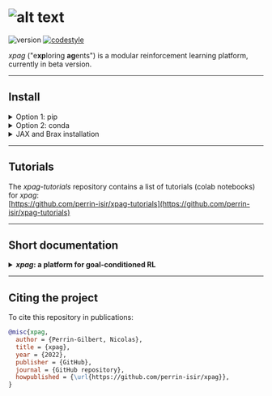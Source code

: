# ![alt text](logo.png "logo")

![version](https://img.shields.io/badge/version-0.1.0-blue)
[![codestyle](https://img.shields.io/badge/code%20style-black-000000.svg)](https://github.com/psf/black)

*xpag* ("e**xp**loring **ag**ents") is a modular reinforcement learning platform, currently in beta version.

-----
## Install

<details><summary>Option 1: pip</summary>
<p>

    pip install git+https://github.com/perrin-isir/xpag

</p>
</details>

<details><summary>Option 2: conda</summary>
<p>

    git clone https://github.com/perrin-isir/xpag.git
    cd xpag

Choose a conda environmnent name, for instance `xpagenv`.  
The following command creates the `xpagenv` environment with the requirements listed in [environment.yaml](environment.yaml):

    conda env create --name xpagenv --file environment.yaml

If you prefer to update an existing environment (`existing_env`):

    conda env update --name existing_env --file environment.yml

To activate the `xpagenv` environment:

    conda activate xpagenv

Finally, to install the *xpag* library in the activated virtual environment:

    pip install -e .

</p>
</details>


<details><summary>JAX and Brax installation</summary>
<p>

The *xpag* agents are written in JAX,
and some functionalities specific to Brax environments require it to be 
installed.

*The modules JAX and Brax are not automatically installed as dependencies of xpag.*

- To install JAX, follow these guidelines:  

    [https://github.com/google/jax#Installation](https://github.com/google/jax#Installation)  

    *Remark:* to verify that the installation went well, check the backend used by JAX with the following command (in a python console and with `jax` imported and configured):
    ```
    print(jax.lib.xla_bridge.get_backend().platform)
    ```
    It will print "cpu", "gpu" or "tpu" depending on the platform that JAX is using.

- Once JAX is installed, `pip install brax` should install Brax. Otherwise, follow these guidelines:

  [https://github.com/google/brax#readme](https://github.com/google/brax#readme) 

</p>
</details>

-----
## Tutorials

The *xpag-tutorials* repository contains a list of tutorials (colab notebooks) for *xpag*:  
[https://github.com/perrin-isir/xpag-tutorials](https://github.com/perrin-isir/xpag-tutorials)


-----
## Short documentation
<details><summary><B><I>xpag</I>: a platform for goal-conditioned RL</B></summary>

*xpag* allows standard reinforcement learning, but it has been designed with
goal-conditioned reinforcement learning (GCRL) in mind (check out the [train_gmazes.ipynb](https://colab.research.google.com/github/perrin-isir/xpag-tutorials/blob/main/train_gmazes.ipynb)
tutorial for a simple example of GCRL). 

In GCRL, agents have a goal, and the reward depends on 
the degree of achievement of that goal. 
In some cases, goals are defined by the environment, but in others, they are defined by
the agent itself, and they can possibly be changed several times during an episode. 
For this reason, *xpag* introduces a dedicated module called 
"goal-setter", which can be considered either as a part of the environment, or as 
a part of the agent.

*xpag* relies on a single reinforcement learning loop (the `learn()`
function in [xpag/tools/learn.py](https://github.com/perrin-isir/xpag/blob/main/xpag/tools/learn.py))
in which the following components interact:

<details><summary><B>the environment</B></summary>

In *xpag*, environments must allow parallel rollouts, and *xpag* keeps the same API even in the case of a single rollout (`num_envs == 1`).
Following the gym Vector API
(see [https://www.gymlibrary.ml/content/vector_api](https://www.gymlibrary.ml/content/vector_api)), environments have 
a `reset()` function that returns an observation (which is a batch of observations for all parallel rollouts) and an optional dictionary `info` (when the `return_info` argument is True, see [https://www.gymlibrary.ml/content/vector_api/#reset](https://www.gymlibrary.ml/content/vector_api/#reset)), and a `step()` function that takes in input 
an action (which is, again, a batch of actions) and returns:
`observation`, `reward`, `done`, `info` (cf. [https://www.gymlibrary.ml/content/api/#stepping](https://www.gymlibrary.ml/content/api/#stepping)).
There are differences with the gym Vector API. First, we name the ouputs `observation`, `reward`, \dots (singular) instead of `observations` `rewards`, \dots (plural) because that also covers the case `num_envs == 1`. Second, *xpag* assumes that `reward` and `done` have the shape `(num_envs, 1)`, not `(num_envs,)`. More broadly, whether they are due to `num_envs == 1` or to unidimensional elements, single-dimensional entries are not squeezed in *xpag*. Third, in *xpag*, `info` is a single dictionary, not a tuple of dictionaries, but its entries may be tuples. 

`reset_done()`:  
The most significant difference with the gym Vector API is that *xpag* requires a `reset_done()` function which performs a reset for
the i-th rollout if and only if its previous step was terminal (`done[i] == True`).
The [gym_vec_env()](https://github.com/perrin-isir/xpag/blob/main/xpag/wrappers/gym_vec_env.py) and 
[brax_vec_env()](https://github.com/perrin-isir/xpag/blob/main/xpag/wrappers/brax_vec_env.py) functions (see [tutorials](https://github.com/perrin-isir/xpag-tutorials))
call wrappers that automatically add the `reset_done()` function to Gym and Brax 
environments, and makes the wrapped environments fit the *xpag* API. `reset_done()` has the same signature as `reset()`, and it must be the only way to perform resets after episode terminations, therefore auto-resets (automatic resets after terminal transitions) are not allowed. 
The main reason to prefer `reset_done()` to auto-resets
is that with auto-resets, terminal transitions must be special and contain additional
information. With `reset_done()`, this is no longer necessary.

Goal-based environments (for GCRL) must follow a similar interface to the one defined in 
the [Gym-Robotics](https://github.com/Farama-Foundation/gym-robotics) library
(see [core.py](https://github.com/Farama-Foundation/Gym-Robotics/blob/main/gym_robotics/core.py)):
their observation spaces are of type [gym.spaces.Dict](https://github.com/openai/gym/blob/master/gym/spaces/dict.py), with the following keys 
in the observation dictionaries: "observation", "achieved_goal", "desired_goal".
They must also have a `compute_reward()` function that, in the default case, computes rewards based on the difference between achieved and desired goals. *xpag* also assumes that, for goal-based
environments, the `info` dictionary returned by the step function contains 
`info["is_success"]`, an array of Booleans (one per rollout) that are `True` if the corresponding
transition is a successfull achievement of the desired goal, and `False` otherwise.
Multiple rollouts are concatenated in the same way as the gym function `concatenate()` (cf. [https://github.com/openai/gym/blob/master/gym/vector/utils/numpy_utils.py](https://github.com/openai/gym/blob/master/gym/vector/utils/numpy_utils.py)), which means that the batched observations are always single dictionaries in which the entries "observation", "achieved_goal" and "desired_goal" are arrays of observations, achieved goals and desired goals.
    
The three first arguments of the 
[learn()](https://github.com/perrin-isir/xpag/blob/main/xpag/tools/learn.py) function 
are:
* `env`: the training environment, which runs `num_envs` rollouts in parallel.
* `eval_env`: the evaluation environment, identical to `env` except that it runs 
single rollouts.
* `env_info`: a dictionary containing information about the environment:
  * `env_info["env_type"]`: the type of environment; for the moment *xpag* 
differentiates 3 types of environments: "Brax" environments, "Mujoco" environments, and
"Gym" environments. This information is used to adapt the way episodes are saved.
  * `env_info["name"]`: the name of the environment.
  * `env_info["is_goalenv"]`: whether the environment is a goal-based environment or 
not.
  * `env_info["num_envs"]`: the number of parallel rollouts in `env`
  * `env_info["max_episode_steps"]`: the maximum number of steps in episodes (*xpag* 
does not allow potentially infinite episodes). **Imporant:** *xpag* assumes that the `info` dictionary
returned by the step function contains `info["truncation"]`, an array of Booleans (one 
per rollout). `info["truncation"][i]` is True if and only if the i-th rollout has 
been terminated because it reached maximum length. Remark: if maximum length is reached,
but the transition would anyway be terminal for other reasons, then `info["truncation"][i]`
should be False.
  * `env_info["action_space"]`: the action space (of type [gym.spaces.Space](https://github.com/openai/gym/blob/master/gym/spaces/space.py)) that takes into account parallel rollouts.
This can be useful to sample random actions.
  * `env_info["single_action_space"]`: the action space for single rollouts.

</details>

<details><summary><B>the agent</B></summary>

*xpag* only considers the case of a unique off-policy agent training on parallel rollouts. 

</details>

<details><summary><B>the buffer</B></summary></details>
<details><summary><B>the sampler</B></summary></details>
<details><summary><B>the goal-setter</B></summary></details>

The figure below summarizes the RL loop and the interactions between the components:
(TODO)
</details>

-----
## Citing the project
To cite this repository in publications:

```bibtex
@misc{xpag,
  author = {Perrin-Gilbert, Nicolas},
  title = {xpag},
  year = {2022},
  publisher = {GitHub},
  journal = {GitHub repository},
  howpublished = {\url{https://github.com/perrin-isir/xpag}},
}
```
